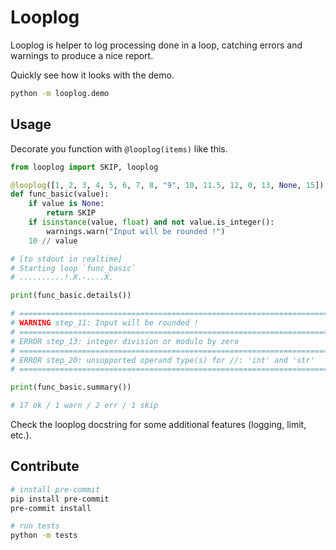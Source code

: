 # Looplog

Looplog is helper to log processing done in a loop, catching errors and warnings to produce a nice report.

Quickly see how it looks with the demo.

```bash
python -m looplog.demo
```

## Usage

Decorate you function with `@looplog(items)` like this.

```python
from looplog import SKIP, looplog

@looplog([1, 2, 3, 4, 5, 6, 7, 8, "9", 10, 11.5, 12, 0, 13, None, 15])
def func_basic(value):
    if value is None:
        return SKIP
    if isinstance(value, float) and not value.is_integer():
        warnings.warn("Input will be rounded !")
    10 // value

# [to stdout in realtime]
# Starting loop `func_basic`
# ..........!.X.-....X.

print(func_basic.details())

# ================================================================================
# WARNING step_11: Input will be rounded !
# ================================================================================
# ERROR step_13: integer division or modulo by zero
# ================================================================================
# ERROR step_20: unsupported operand type(s) for //: 'int' and 'str'
# ================================================================================

print(func_basic.summary())

# 17 ok / 1 warn / 2 err / 1 skip
```

Check the looplog docstring for some additional features (logging, limit, etc.).

## Contribute

```bash
# install pre-commit
pip install pre-commit
pre-commit install

# run tests
python -m tests
```

